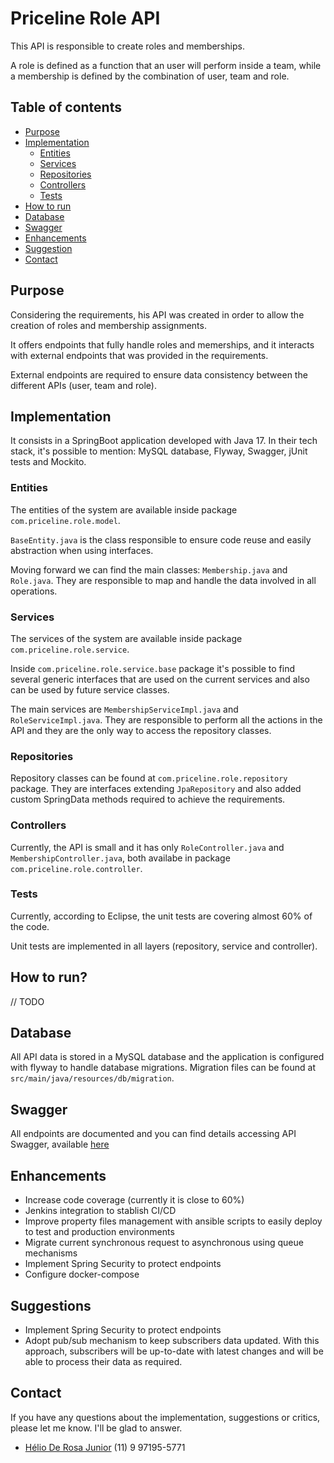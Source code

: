 # Priceline Role API
This API is responsible to create roles and memberships.

A role is defined as a function that an user will perform inside a team, while a membership is defined by the combination of user, team and role.

## Table of contents
 * [Purpose](#purpose)
 * [Implementation](#implementation)
   * [Entities](#entities)
   * [Services](#services)
   * [Repositories](#repositories)
   * [Controllers](#controllers)
   * [Tests](#tests)
 * [How to run](#how-to-run)
 * [Database](#database)
 * [Swagger](#swagger)
 * [Enhancements](#enhancements)
 * [Suggestion](#suggestions)
 * [Contact](#contact)

## Purpose
Considering the requirements, his API was created in order to allow the creation of roles and membership assignments.

It offers endpoints that fully handle roles and memerships, and it interacts with external endpoints that was provided in the requirements.

External endpoints are required to ensure data consistency between the different APIs (user, team and role).

## Implementation
It consists in a SpringBoot application developed with Java 17. In their tech stack, it's possible to mention: MySQL database, Flyway, Swagger, jUnit tests and Mockito.

### Entities
The entities of the system are available inside package ``com.priceline.role.model``.

``BaseEntity.java`` is the class responsible to ensure code reuse and easily abstraction when using interfaces.

Moving forward we can find the main classes: ``Membership.java`` and ``Role.java``. They are responsible to map and handle the data involved in all operations.

### Services
The services of the system are available inside package ``com.priceline.role.service``.

Inside ``com.priceline.role.service.base`` package it's possible to find several generic interfaces that are used on the current services and also can be used by future service classes.

The main services are ``MembershipServiceImpl.java`` and ``RoleServiceImpl.java``. They are responsible to perform all the actions in the API and they are the only way to access the repository classes.

### Repositories
Repository classes can be found at ``com.priceline.role.repository`` package. They are interfaces extending ``JpaRepository`` and also added custom SpringData methods required to achieve the requirements.

### Controllers
Currently, the API is small and it has only ``RoleController.java`` and ``MembershipController.java``, both availabe in package ``com.priceline.role.controller``.

### Tests
Currently, according to Eclipse, the unit tests are covering almost 60% of the code.

Unit tests are implemented in all layers (repository, service and controller).

## How to run?
// TODO

## Database
All API data is stored in a MySQL database and the application is configured with flyway to handle database migrations. Migration files can be found at ``src/main/java/resources/db/migration``.

## Swagger
All endpoints are documented and you can find details accessing API Swagger, available [here](http://localhost:8080/swagger-ui/index.html#/)

## Enhancements
- Increase code coverage (currently it is close to 60%)
- Jenkins integration to stablish CI/CD
- Improve property files management with ansible scripts to easily deploy to test and production environments
- Migrate current synchronous request to asynchronous using queue mechanisms
- Implement Spring Security to protect endpoints
- Configure docker-compose

## Suggestions
- Implement Spring Security to protect endpoints
- Adopt pub/sub mechanism to keep subscribers data updated. With this approach, subscribers will be up-to-date with latest changes and will be able to process their data as required.

## Contact
If you have any questions about the implementation, suggestions or critics, please let me know. I'll be glad to answer.
- [Hélio De Rosa Junior](mailto:helio_junior@gmail.com) (11) 9 97195-5771